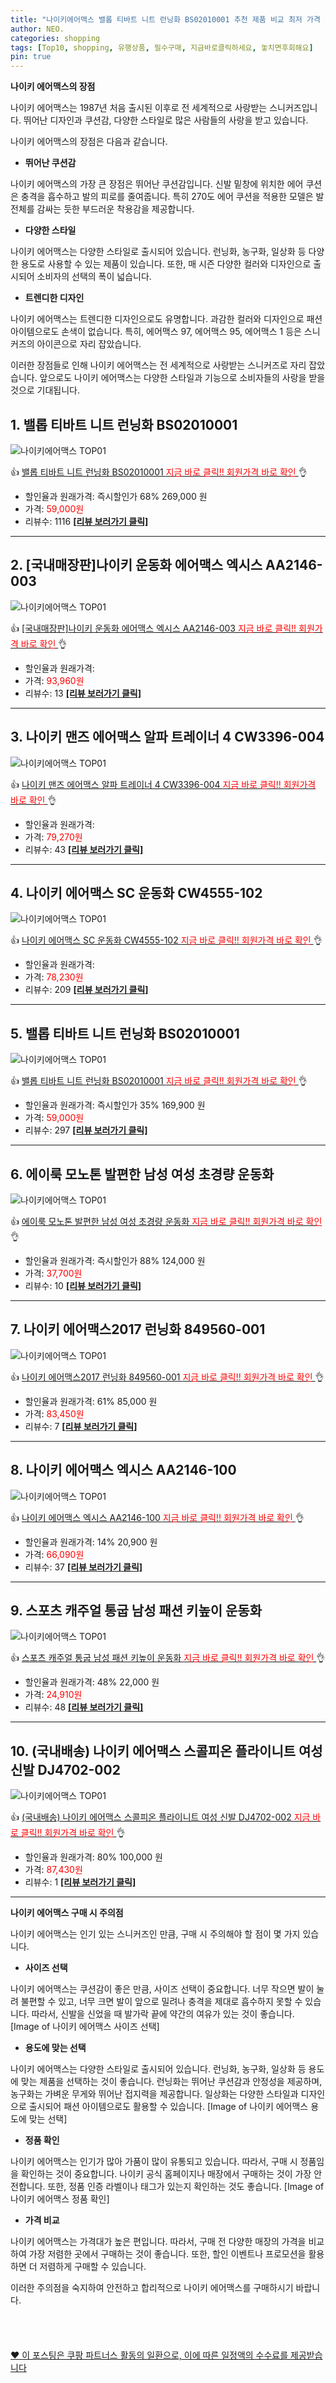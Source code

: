 ```yaml
---
title: "나이키에어맥스 밸롭 티바트 니트 런닝화 BS02010001 추천 제품 비교 최저 가격 비교 장점 구매가이드"
author: NEO.
categories: shopping
tags: [Top10, shopping, 유행상품, 필수구매, 지금바로클릭하세요, 놓치면후회해요]
pin: true
---
```

**나이키 에어맥스의 장점**

나이키 에어맥스는 1987년 처음 출시된 이후로 전 세계적으로 사랑받는 스니커즈입니다. 뛰어난 디자인과 쿠션감, 다양한 스타일로 많은 사람들의 사랑을 받고 있습니다.

나이키 에어맥스의 장점은 다음과 같습니다.

* **뛰어난 쿠션감**

나이키 에어맥스의 가장 큰 장점은 뛰어난 쿠션감입니다. 신발 밑창에 위치한 에어 쿠션은 충격을 흡수하고 발의 피로를 줄여줍니다. 특히 270도 에어 쿠션을 적용한 모델은 발 전체를 감싸는 듯한 부드러운 착용감을 제공합니다.

* **다양한 스타일**

나이키 에어맥스는 다양한 스타일로 출시되어 있습니다. 런닝화, 농구화, 일상화 등 다양한 용도로 사용할 수 있는 제품이 있습니다. 또한, 매 시즌 다양한 컬러와 디자인으로 출시되어 소비자의 선택의 폭이 넓습니다.

* **트렌디한 디자인**

나이키 에어맥스는 트렌디한 디자인으로도 유명합니다. 과감한 컬러와 디자인으로 패션 아이템으로도 손색이 없습니다. 특히, 에어맥스 97, 에어맥스 95, 에어맥스 1 등은 스니커즈의 아이콘으로 자리 잡았습니다.

이러한 장점들로 인해 나이키 에어맥스는 전 세계적으로 사랑받는 스니커즈로 자리 잡았습니다. 앞으로도 나이키 에어맥스는 다양한 스타일과 기능으로 소비자들의 사랑을 받을 것으로 기대됩니다.

   

## 1. 밸롭 티바트 니트 런닝화 BS02010001

![나이키에어맥스 TOP01](https://thumbnail8.coupangcdn.com/thumbnails/remote/490x490ex/image/retail/images/8332067606012946-5e6e786f-ede5-4d92-bbec-d222759f0b3d.jpg)


👍 [밸롭 티바트 니트 런닝화 BS02010001 <font color=red> 지금 바로 클릭!! 회원가격 바로 확인 </font> ](https://link.coupang.com/re/AFFSDP?lptag=AF3617701&subid=GithubCoopas&pageKey=1987199303&traceid=V0-153&itemId=3381211083&vendorItemId=71367870452) 👌 


- 할인율과 원래가격: 즉시할인가 68%  269,000   원
- 가격: <span style='color:red'>59,000원</span>
- 리뷰수: 1116  [**[리뷰 보러가기 클릭]**](https://link.coupang.com/re/AFFSDP?lptag=AF3617701&subid=GithubCoopas&pageKey=1987199303&traceid=V0-153&itemId=3381211083&vendorItemId=71367870452)

---


   

## 2. [국내매장판]나이키 운동화 에어맥스 엑시스 AA2146-003

![나이키에어맥스 TOP01](https://thumbnail6.coupangcdn.com/thumbnails/remote/490x490ex/image/vendor_inventory/b636/8159baefce1a1ba5cb2b351e3da1633a2719e6754c325517f789a0f7b006.jpg)


👍 [[국내매장판]나이키 운동화 에어맥스 엑시스 AA2146-003 <font color=red> 지금 바로 클릭!! 회원가격 바로 확인 </font> ](https://link.coupang.com/re/AFFSDP?lptag=AF3617701&subid=GithubCoopas&pageKey=6610283589&traceid=V0-153&itemId=14986474210&vendorItemId=87744290044) 👌 


- 할인율과 원래가격: 
- 가격: <span style='color:red'>93,960원</span>
- 리뷰수: 13  [**[리뷰 보러가기 클릭]**](https://link.coupang.com/re/AFFSDP?lptag=AF3617701&subid=GithubCoopas&pageKey=6610283589&traceid=V0-153&itemId=14986474210&vendorItemId=87744290044)

---


   

## 3. 나이키 맨즈 에어맥스 알파 트레이너 4 CW3396-004

![나이키에어맥스 TOP01](https://thumbnail9.coupangcdn.com/thumbnails/remote/490x490ex/image/vendor_inventory/79a0/29290e6e5925e40b09f0486493e77d00809bf10382c2c85d33c374be7bbf.jpg)


👍 [나이키 맨즈 에어맥스 알파 트레이너 4 CW3396-004 <font color=red> 지금 바로 클릭!! 회원가격 바로 확인 </font> ](https://link.coupang.com/re/AFFSDP?lptag=AF3617701&subid=GithubCoopas&pageKey=5925496246&traceid=V0-153&itemId=10514017634&vendorItemId=84319498120) 👌 


- 할인율과 원래가격: 
- 가격: <span style='color:red'>79,270원</span>
- 리뷰수: 43  [**[리뷰 보러가기 클릭]**](https://link.coupang.com/re/AFFSDP?lptag=AF3617701&subid=GithubCoopas&pageKey=5925496246&traceid=V0-153&itemId=10514017634&vendorItemId=84319498120)

---


   

## 4. 나이키 에어맥스 SC 운동화 CW4555-102

![나이키에어맥스 TOP01](https://thumbnail7.coupangcdn.com/thumbnails/remote/490x490ex/image/vendor_inventory/7428/16fa9052c57ee97c2a29bc53bfd7573a37c4344493056c1fd7cd70230432.jpg)


👍 [나이키 에어맥스 SC 운동화 CW4555-102 <font color=red> 지금 바로 클릭!! 회원가격 바로 확인 </font> ](https://link.coupang.com/re/AFFSDP?lptag=AF3617701&subid=GithubCoopas&pageKey=7626726410&traceid=V0-153&itemId=20232245105&vendorItemId=87562564490) 👌 


- 할인율과 원래가격: 
- 가격: <span style='color:red'>78,230원</span>
- 리뷰수: 209  [**[리뷰 보러가기 클릭]**](https://link.coupang.com/re/AFFSDP?lptag=AF3617701&subid=GithubCoopas&pageKey=7626726410&traceid=V0-153&itemId=20232245105&vendorItemId=87562564490)

---


   

## 5. 밸롭 티바트 니트 런닝화 BS02010001

![나이키에어맥스 TOP01](https://thumbnail9.coupangcdn.com/thumbnails/remote/490x490ex/image/retail/images/4358362385996404-d66841e1-5732-4e36-b619-ca0ab1911090.jpg)


👍 [밸롭 티바트 니트 런닝화 BS02010001 <font color=red> 지금 바로 클릭!! 회원가격 바로 확인 </font> ](https://link.coupang.com/re/AFFSDP?lptag=AF3617701&subid=GithubCoopas&pageKey=1987199303&traceid=V0-153&itemId=5083111665&vendorItemId=72392753200) 👌 


- 할인율과 원래가격: 즉시할인가 35%  169,900   원
- 가격: <span style='color:red'>59,000원</span>
- 리뷰수: 297  [**[리뷰 보러가기 클릭]**](https://link.coupang.com/re/AFFSDP?lptag=AF3617701&subid=GithubCoopas&pageKey=1987199303&traceid=V0-153&itemId=5083111665&vendorItemId=72392753200)

---


   

## 6. 에이룩 모노톤 발편한 남성 여성 초경량 운동화

![나이키에어맥스 TOP01](https://thumbnail6.coupangcdn.com/thumbnails/remote/490x490ex/image/retail/images/616649882297929-be7de1e6-09a3-438d-838a-7f378fafe4ee.jpg)


👍 [에이룩 모노톤 발편한 남성 여성 초경량 운동화 <font color=red> 지금 바로 클릭!! 회원가격 바로 확인 </font> ](https://link.coupang.com/re/AFFSDP?lptag=AF3617701&subid=GithubCoopas&pageKey=6654450152&traceid=V0-153&itemId=15257547364&vendorItemId=82478188096) 👌 


- 할인율과 원래가격: 즉시할인가 88%  124,000   원
- 가격: <span style='color:red'>37,700원</span>
- 리뷰수: 10  [**[리뷰 보러가기 클릭]**](https://link.coupang.com/re/AFFSDP?lptag=AF3617701&subid=GithubCoopas&pageKey=6654450152&traceid=V0-153&itemId=15257547364&vendorItemId=82478188096)

---


   

## 7. 나이키 에어맥스2017 런닝화 849560-001

![나이키에어맥스 TOP01](https://thumbnail9.coupangcdn.com/thumbnails/remote/490x490ex/image/vendor_inventory/c5bd/38863e4df7f50e10ebe0a0610515d252efe727ffa8fd02f3a693ee36617a.jpg)


👍 [나이키 에어맥스2017 런닝화 849560-001 <font color=red> 지금 바로 클릭!! 회원가격 바로 확인 </font> ](https://link.coupang.com/re/AFFSDP?lptag=AF3617701&subid=GithubCoopas&pageKey=7419669961&traceid=V0-153&itemId=19244142322&vendorItemId=87750580925) 👌 


- 할인율과 원래가격: 61%  85,000   원
- 가격: <span style='color:red'>83,450원</span>
- 리뷰수: 7  [**[리뷰 보러가기 클릭]**](https://link.coupang.com/re/AFFSDP?lptag=AF3617701&subid=GithubCoopas&pageKey=7419669961&traceid=V0-153&itemId=19244142322&vendorItemId=87750580925)

---


   

## 8. 나이키 에어맥스 엑시스 AA2146-100

![나이키에어맥스 TOP01](https://thumbnail8.coupangcdn.com/thumbnails/remote/490x490ex/image/vendor_inventory/66de/27600b5d12a4b3c69d5c397ab7fbd761804c4f968d260926486389f55387.jpg)


👍 [나이키 에어맥스 엑시스 AA2146-100 <font color=red> 지금 바로 클릭!! 회원가격 바로 확인 </font> ](https://link.coupang.com/re/AFFSDP?lptag=AF3617701&subid=GithubCoopas&pageKey=7402862174&traceid=V0-153&itemId=20679308138&vendorItemId=87811181907) 👌 


- 할인율과 원래가격: 14%  20,900   원
- 가격: <span style='color:red'>66,090원</span>
- 리뷰수: 37  [**[리뷰 보러가기 클릭]**](https://link.coupang.com/re/AFFSDP?lptag=AF3617701&subid=GithubCoopas&pageKey=7402862174&traceid=V0-153&itemId=20679308138&vendorItemId=87811181907)

---


   

## 9. 스포츠 캐주얼 통굽 남성 패션 키높이 운동화

![나이키에어맥스 TOP01](https://thumbnail6.coupangcdn.com/thumbnails/remote/490x490ex/image/vendor_inventory/3804/9351aabb22fe1532db2367a959bdb5efe2dafa30b56631b572d1b64a098a.png)


👍 [스포츠 캐주얼 통굽 남성 패션 키높이 운동화 <font color=red> 지금 바로 클릭!! 회원가격 바로 확인 </font> ](https://link.coupang.com/re/AFFSDP?lptag=AF3617701&subid=GithubCoopas&pageKey=7665282389&traceid=V0-153&itemId=20432356476&vendorItemId=87513386013) 👌 


- 할인율과 원래가격: 48%  22,000   원
- 가격: <span style='color:red'>24,910원</span>
- 리뷰수: 48  [**[리뷰 보러가기 클릭]**](https://link.coupang.com/re/AFFSDP?lptag=AF3617701&subid=GithubCoopas&pageKey=7665282389&traceid=V0-153&itemId=20432356476&vendorItemId=87513386013)

---


   

## 10. (국내배송) 나이키 에어맥스 스콜피온 플라이니트 여성 신발 DJ4702-002

![나이키에어맥스 TOP01](https://thumbnail8.coupangcdn.com/thumbnails/remote/490x490ex/image/vendor_inventory/5411/8434ba022d12f555a6a5a95b3b53977fc78a7c2345b8ed7d5e28c7e7f6eb.png)


👍 [(국내배송) 나이키 에어맥스 스콜피온 플라이니트 여성 신발 DJ4702-002 <font color=red> 지금 바로 클릭!! 회원가격 바로 확인 </font> ](https://link.coupang.com/re/AFFSDP?lptag=AF3617701&subid=GithubCoopas&pageKey=7717184481&traceid=V0-153&itemId=20701111268&vendorItemId=87811187044) 👌 


- 할인율과 원래가격: 80%  100,000   원
- 가격: <span style='color:red'>87,430원</span>
- 리뷰수: 1  [**[리뷰 보러가기 클릭]**](https://link.coupang.com/re/AFFSDP?lptag=AF3617701&subid=GithubCoopas&pageKey=7717184481&traceid=V0-153&itemId=20701111268&vendorItemId=87811187044)

---
**나이키 에어맥스 구매 시 주의점**

나이키 에어맥스는 인기 있는 스니커즈인 만큼, 구매 시 주의해야 할 점이 몇 가지 있습니다.

* **사이즈 선택**

나이키 에어맥스는 쿠션감이 좋은 만큼, 사이즈 선택이 중요합니다. 너무 작으면 발이 눌려 불편할 수 있고, 너무 크면 발이 앞으로 밀려나 충격을 제대로 흡수하지 못할 수 있습니다. 따라서, 신발을 신었을 때 발가락 끝에 약간의 여유가 있는 것이 좋습니다.
[Image of 나이키 에어맥스 사이즈 선택]

* **용도에 맞는 선택**

나이키 에어맥스는 다양한 스타일로 출시되어 있습니다. 런닝화, 농구화, 일상화 등 용도에 맞는 제품을 선택하는 것이 좋습니다. 런닝화는 뛰어난 쿠션감과 안정성을 제공하며, 농구화는 가벼운 무게와 뛰어난 접지력을 제공합니다. 일상화는 다양한 스타일과 디자인으로 출시되어 패션 아이템으로도 활용할 수 있습니다.
[Image of 나이키 에어맥스 용도에 맞는 선택]

* **정품 확인**

나이키 에어맥스는 인기가 많아 가품이 많이 유통되고 있습니다. 따라서, 구매 시 정품임을 확인하는 것이 중요합니다. 나이키 공식 홈페이지나 매장에서 구매하는 것이 가장 안전합니다. 또한, 정품 인증 라벨이나 태그가 있는지 확인하는 것도 좋습니다.
[Image of 나이키 에어맥스 정품 확인]

* **가격 비교**

나이키 에어맥스는 가격대가 높은 편입니다. 따라서, 구매 전 다양한 매장의 가격을 비교하여 가장 저렴한 곳에서 구매하는 것이 좋습니다. 또한, 할인 이벤트나 프로모션을 활용하면 더 저렴하게 구매할 수 있습니다.

이러한 주의점을 숙지하여 안전하고 합리적으로 나이키 에어맥스를 구매하시기 바랍니다.<br><br><br><br><br> [ ❤  이 포스팅은 쿠팡 파트너스 활동의 일환으로, 이에 따른 일정액의 수수료를 제공받습니다](https://link.coupang.com/a/bcEFyh)